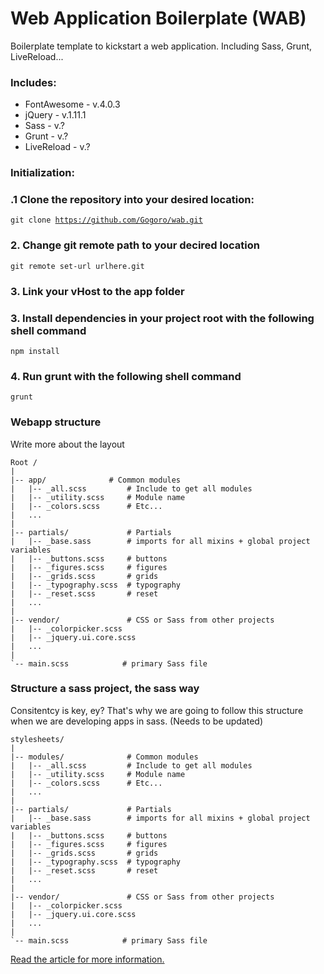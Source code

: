 Web Application Boilerplate (WAB)
=================================

Boilerplate template to kickstart a web application. Including Sass, Grunt, LiveReload...

### Includes:
* FontAwesome   -   v.4.0.3
* jQuery        -   v.1.11.1
* Sass          -   v.?
* Grunt         -   v.?
* LiveReload    -   v.?


### Initialization:

### .1 Clone the repository into your desired location:
<code>git clone https://github.com/Gogoro/wab.git</code>

### 2. Change git remote path to your decired location
<code>git remote set-url urlhere.git</code>

### 3. Link your vHost to the app folder

### 3. Install dependencies in your project root with the following shell command
<code>npm install</code>

### 4. Run grunt with the following shell command
<code>grunt</code>

### Webapp structure

Write more about the layout

```
Root /
|
|-- app/              # Common modules
|   |-- _all.scss         # Include to get all modules
|   |-- _utility.scss     # Module name
|   |-- _colors.scss      # Etc...
|   ...
|
|-- partials/             # Partials
|   |-- _base.sass        # imports for all mixins + global project variables
|   |-- _buttons.scss     # buttons
|   |-- _figures.scss     # figures
|   |-- _grids.scss       # grids
|   |-- _typography.scss  # typography
|   |-- _reset.scss       # reset
|   ...
|
|-- vendor/               # CSS or Sass from other projects
|   |-- _colorpicker.scss
|   |-- _jquery.ui.core.scss
|   ...
|
`-- main.scss            # primary Sass file
```



### Structure a sass project, the sass way

Consitentcy is key, ey? That's why we are going to follow this structure when we are developing apps in sass.
(Needs to be updated)

```
stylesheets/
|
|-- modules/              # Common modules
|   |-- _all.scss         # Include to get all modules
|   |-- _utility.scss     # Module name
|   |-- _colors.scss      # Etc...
|   ...
|
|-- partials/             # Partials
|   |-- _base.sass        # imports for all mixins + global project variables
|   |-- _buttons.scss     # buttons
|   |-- _figures.scss     # figures
|   |-- _grids.scss       # grids
|   |-- _typography.scss  # typography
|   |-- _reset.scss       # reset
|   ...
|
|-- vendor/               # CSS or Sass from other projects
|   |-- _colorpicker.scss
|   |-- _jquery.ui.core.scss
|   ...
|
`-- main.scss            # primary Sass file
```

<a href="http://thesassway.com/beginner/how-to-structure-a-sass-project"> Read the article for more information. </a>

